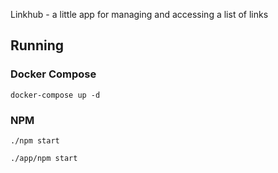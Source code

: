 Linkhub - a little app for managing and accessing a list of links

## Running

### Docker Compose

`docker-compose up -d`

### NPM

`./npm start`

`./app/npm start`
